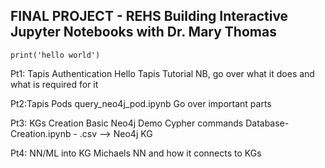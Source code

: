 ## FINAL PROJECT - REHS Building Interactive Jupyter Notebooks with Dr. Mary Thomas

```print('hello world')```

Pt1: Tapis Authentication
Hello Tapis Tutorial NB, go over what it does and what is required for it

Pt2:Tapis Pods
query_neo4j_pod.ipynb Go over important parts

Pt3: KGs Creation
Basic Neo4j
Demo Cypher commands
Database-Creation.ipynb - .csv --> Neo4j KG

Pt4: NN/ML into KG
Michaels NN and how it connects to KGs

